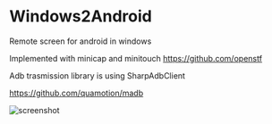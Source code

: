# Windows2Android
Remote screen for android in windows

Implemented with minicap and minitouch
https://github.com/openstf

Adb trasmission library is using SharpAdbClient 

https://github.com/quamotion/madb

![screenshot](https://github.com/ghqian/garage/blob/master/w2a_sc.png?raw=true "screenshot")
